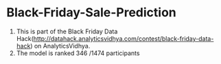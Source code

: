 # Black-Friday-Sale-Prediction

1. This is part of the Black Friday Data Hack(http://datahack.analyticsvidhya.com/contest/black-friday-data-hack) on AnalyticsVidhya.
2. The model is ranked 346 /1474 participants
